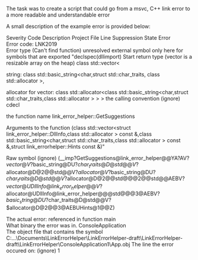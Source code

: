 The task was to create a script that could go from a msvc, C++ link error to a more readable and understandable error

A small description of the example error is provided below: 


Severity    Code    Description    Project    File    Line    Suppression State
Error    
Error code: 
    LNK2019    
Error type (Can't find function) 
    unresolved external symbol 
only here for symbols that are exported
   "declspec(dllimport)
Start return type (vector is a resizable array on the heap) 
   class std::vector<

string:
	class std::basic_string<char,struct std::char_traits<char>,
	class std::allocator<char> >,

allocator for vector:
	class std::allocator<class std::basic_string<char,struct std::char_traits<char>,class std::allocator<char> >
	> > 
the calling convention (ignore)
	cdecl 

the function name
	link_error_helper::GetSuggestions
	
Arguments to the function
	(class std::vector<struct link_error_helper::DllInfo,class std::allocator<struct link_error_helper::DllInfo> > const &,class std::basic_string<char,struct std::char_traits<char>,class std::allocator<char> > const &,struct link_errorhelper::Hints const &)" 

Raw symbol (ignore)
(__imp?GetSuggestions@link_error_helper@@YA?AV?$vector@V?$basic_string@DU?$char_traits@D@std@@V?$allocator@D@2@@std@@V?$allocator@V?$basic_string@DU?$char_traits@D@std@@V?$allocator@D@2@@std@@@2@@std@@AEBV?$vector@UDllInfo@link_error_helper@@V?$allocator@UDllInfo@link_error_helper@@@std@@@3@AEBV?$basic_string@DU?$char_traits@D@std@@V?$allocator@D@2@@3@AEBUHints@1@@Z) 

The actual error:
	referenced in function main    
What binary the error was in.
	ConsoleApplication   
The object file that contains the symbol	
	C:\...\Documents\LinkErrorHelper\LinkErrorHelper-draft\LinkErrorHelper-draft\LinkErrorHelper\ConsoleApplication1\App.obj
The line the error occured on: (ignore)
	1
 
